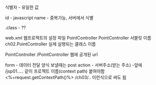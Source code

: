 
<p id= "p1">
식별자 - 유일한 값

id - javascript
name - 중복가능, 서버에서 식별

.class - ??


web.xml
웹프로젝트의 설정 파일
<servlet>
<description></description>
<display-name>PointController</display-name>
<servlet-name>PointController</servlet-name>
             서블릿 이름
<servlet-class>ch02.PointController</servlet-class>
             실제 실행되는 클래스 이름

</servlet>
<servlet-mapping>
<servlet-name>PointController</servlet-name>
<url-pattern>/PointController</url-pattern>
			웹에 공개된 url
</servlet-mapping>


form - 데이터 전달 양식
     보낼때는 post
     action - 서버주소(받는 주소)  -앞에 /jsp01..... 같이 프로젝트 이름(context path) 붙여야함
	     <%=request.getContextPath()%> /ch03/.. 이런식으로 써도 됨
     
